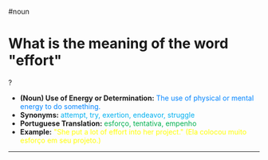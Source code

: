 #noun

# What is the meaning of the word "effort"
?
* **(Noun) Use of Energy or Determination:** <span style="color:rgb(0, 132, 255)">The use of physical or mental energy to do something.</span>
* **Synonyms:** <span style="color:rgb(0, 176, 240)">attempt, try, exertion, endeavor, struggle</span>
* **Portuguese Translation:** <span style="color:rgb(0, 176, 80)">esforço, tentativa, empenho</span>
* **Example:** <span style="color:rgb(255, 255, 0)">"She put a lot of effort into her project." (Ela colocou muito esforço em seu projeto.)</span>
---
<!--SR:!2025-06-26,11,270-->
